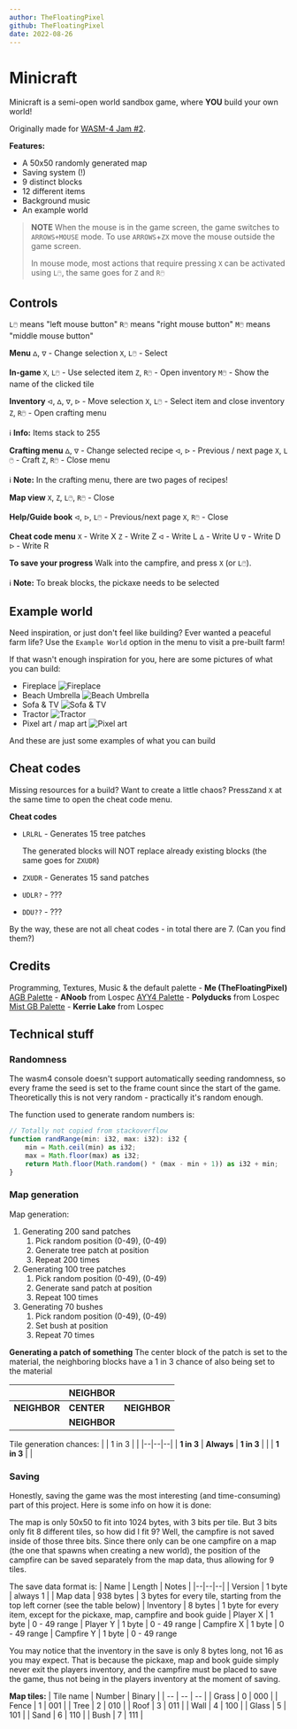 ```yaml
---
author: TheFloatingPixel
github: TheFloatingPixel
date: 2022-08-26
---
```


# Minicraft

Minicraft is a semi-open world sandbox game, where **YOU** build your own world!

Originally made for [WASM-4 Jam #2](https://itch.io/jam/wasm4-v2).

**Features:**
- A 50x50 randomly generated map
- Saving system (!)
- 9 distinct blocks
- 12 different items
- Background music
- An example world

> **NOTE**
> When the mouse is in the game screen, the game switches to `ARROWS+MOUSE` mode. To use `ARROWS`+`ZX` move the mouse outside the game screen.
>
> In mouse mode, most actions that require pressing `X` can be activated using `L🖱️`, the same goes for `Z` and `R🖱️`

## Controls
`L🖱️` means "left mouse button"
`R🖱️` means "right mouse button"
`M🖱️` means "middle mouse button"

**Menu**
`ᐃ`, `ᐁ` - Change selection
`X`, `L🖱️` - Select

**In-game**
`X`, `L🖱️` - Use selected item
`Z`, `R🖱️` - Open inventory
`M🖱️` - Show the name of the clicked tile

**Inventory**
`ᐊ`, `ᐃ`, `ᐁ`, `ᐅ` - Move selection
`X`, `L🖱️` -  Select item and close inventory
`Z`, `R🖱️` - Open crafting menu

ℹ️ **Info:** Items stack to 255

**Crafting menu**
`ᐃ`, `ᐁ` - Change selected recipe
`ᐊ`, `ᐅ` - Previous / next page
`X`, `L🖱️` - Craft
`Z`, `R🖱️` - Close menu

ℹ️ **Note:** In the crafting menu, there are two pages of recipes!

**Map view**
`X`, `Z`, `L🖱️`, `R🖱️` - Close

**Help/Guide book**
`ᐊ`, `ᐅ`, `L🖱️` - Previous/next page
`X`, `R🖱️` - Close

**Cheat code menu**
`X` - Write X
`Z` - Write Z
`ᐊ` - Write L
`ᐃ` - Write U
`ᐁ` - Write D
`ᐅ` - Write R

**To save your progress**
Walk into the campfire, and press `X` (or `L🖱️`).

ℹ️ **Note:** To break blocks, the pickaxe needs to be selected

## Example world
Need inspiration, or just don't feel like building? Ever wanted a peaceful farm life? Use the `Example World` option in the menu to visit a pre-built farm!

If that wasn't enough inspiration for you, here are some pictures of what you can build:

- Fireplace 
	![Fireplace](https://drive.google.com/uc?id=1g15qrWcbH62YrSGD4T0_yohanfICtnVM)
- Beach Umbrella 
	![Beach Umbrella](https://drive.google.com/uc?id=1FYevZ42XlwVI9xiw6KY2nX7SAnPVU9xk)
- Sofa & TV 
	![Sofa & TV](https://drive.google.com/uc?id=1o2IYaBdch3TvWe-Ce2bdedstjEOA6llt)
- Tractor
	![Tractor](https://drive.google.com/uc?id=1mZeNQxfBgvXoV7unXEeAOEKN2CUO4Gq_)
- Pixel art / map art
	![Pixel art](https://drive.google.com/uc?id=1TYbYlqjHAUwbSMSQTEwkSv5WzfLPEmAL)

And these are just some examples of what you can build

## Cheat codes
Missing resources for a build? Want to create a little chaos? Press`Z`and `X` at the same time to open the cheat code menu.

**Cheat codes**
- `LRLRL` - Generates 15 tree patches
	
	The generated blocks will NOT replace already existing blocks (the same goes for `ZXUDR`)

- `ZXUDR` - Generates 15 sand patches
- `UDLR?` - ???
- `DDU??` - ???

By the way, these are not all cheat codes - in total there are 7. (Can you find them?)

## Credits
Programming, Textures, Music & the default palette - **Me (TheFloatingPixel)**
[AGB Palette](https://lospec.com/palette-list/agb) - **ANoob** from Lospec
[AYY4 Palette](https://lospec.com/palette-list/ayy4) - **Polyducks** from Lospec
[Mist GB Palette](https://lospec.com/palette-list/mist-gb) - **Kerrie Lake** from Lospec

## Technical stuff

### Randomness
The wasm4 console doesn't support automatically seeding randomness, so every frame the seed is set to the frame count since the start of the game. Theoretically this is not very random - practically it's random enough.

The function used to generate random numbers is:
```ts
// Totally not copied from stackoverflow
function randRange(min: i32, max: i32): i32 {
    min = Math.ceil(min) as i32;
    max = Math.floor(max) as i32;
    return Math.floor(Math.random() * (max - min + 1)) as i32 + min;
}
```

### Map generation

Map generation:
1. Generating 200 sand patches
	1. Pick random position (0-49), (0-49)
	2. Generate tree patch at position
	3. Repeat 200 times
2. Generating 100 tree patches
	1. Pick random position (0-49), (0-49)
	2. Generate sand patch at position
	3. Repeat 100 times
3. Generating 70 bushes
	1. Pick random position (0-49), (0-49)
	2. Set bush at position
	3. Repeat 70 times

**Generating a patch of something**
The center block of the patch is set to the material,
the neighboring blocks have a 1 in 3 chance of also being set to the material

|  | NEIGHBOR  |  |
|--|--|--|
| **NEIGHBOR**  | **CENTER** | **NEIGHBOR** |
|  | **NEIGHBOR**  |  |

Tile generation chances:
|  | 1 in 3  |  |
|--|--|--|
| **1 in 3**  | **Always** | **1 in 3** |
|  | **1 in 3**  |  |

### Saving
Honestly, saving the game was the most interesting (and time-consuming) part of this project. Here is some info on how it is done:

The map is only 50x50 to fit into 1024 bytes, with 3 bits per tile. But 3 bits only fit 8 different tiles, so how did I fit 9? Well, the campfire is not saved inside of those three bits. Since there only can be one campfire on a map (the one that spawns when creating a new world), the position of the campfire can be saved separately from the map data, thus allowing for 9 tiles.

The save data format is:
| Name | Length | Notes |
|--|--|--|
| Version | 1 byte | always 1 |
| Map data | 938 bytes | 3 bytes for every tile, starting from the top left corner (see the table below)
| Inventory | 8 bytes | 1 byte for every item, except for the pickaxe, map, campfire and book guide
| Player X | 1 byte | 0 - 49 range
| Player Y | 1 byte | 0 - 49 range
| Campfire X | 1 byte | 0 - 49 range
| Campfire Y | 1 byte | 0 - 49 range

You may notice that the inventory in the save is only 8 bytes long, not 16 as you may expect. That is because the pickaxe, map and book guide simply never exit the players inventory, and the campfire must be placed to save the game, thus not being in the players inventory at the moment of saving.

**Map tiles:**
| Tile name | Number | Binary |
|  --       |   --   | --     |
| Grass		| 0      | 000 	  |
| Fence 	| 1      | 001 	  |
| Tree  	| 2      | 010 	  |
| Roof  	| 3      | 011 	  |
| Wall  	| 4      | 100 	  |
| Glass 	| 5      | 101 	  |
| Sand 	    | 6      | 110 	  |
| Bush  	| 7	     | 111 	  |
